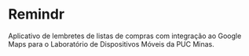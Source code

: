 # Remindr
Aplicativo de lembretes de listas de compras com integração ao Google Maps para o Laboratório de Dispositivos Móveis da PUC Minas.
